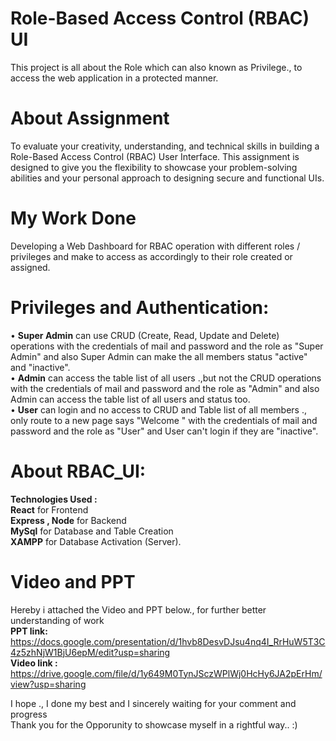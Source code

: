 # Role-Based Access Control (RBAC) UI
This project is all about the Role which can also known as Privilege., to access the web application in a protected manner.

# About Assignment
To evaluate your creativity, understanding, and technical skills in building a Role-Based Access Control (RBAC) User Interface. This assignment is designed to give you the flexibility to showcase your problem-solving abilities and your personal approach to designing secure and functional UIs.

# My Work Done
Developing a Web Dashboard for RBAC operation with different roles / privileges and make to access as accordingly to their role created or assigned.

# Privileges and Authentication:
• **Super Admin** can use CRUD (Create, Read, Update and Delete) operations with the credentials of  mail and password and the role as "Super Admin" and also Super Admin can make the all members status "active" and "inactive".<br/>
• **Admin** can access the table list of all users .,but not the CRUD operations with the credentials of  mail and password and the role as "Admin" and also Admin can access the table list of all users and status too.<br/>
• **User** can login and no access to CRUD and Table list of all members ., only route to a new page says "Welcome <username>" with the credentials of  mail and password and the role as "User" and User can't login if they are "inactive".

# About RBAC_UI:
**Technologies Used :**<br/>
**React** for Frontend<br/>
**Express , Node** for Backend<br/>
**MySql** for Database and Table Creation<br/>
**XAMPP** for Database Activation (Server).


# Video and PPT
Hereby i attached the Video and PPT below., for further better understanding of work<br/>
**PPT link:** https://docs.google.com/presentation/d/1hvb8DesvDJsu4nq4I_RrHuW5T3C4z5zhNjW1BjU6epM/edit?usp=sharing <br/>
**Video link :** https://drive.google.com/file/d/1y649M0TynJSczWPlWj0HcHy6JA2pErHm/view?usp=sharing

I hope ., I done my best and I sincerely waiting for your comment and progress<br/>
Thank you for the Opporunity to showcase myself in a rightful way.. :)
